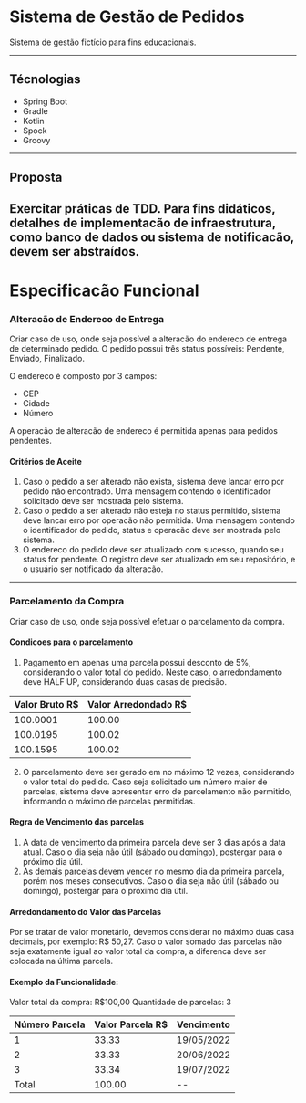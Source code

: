 # Sistema de Gestão de Pedidos
Sistema de gestão fictício para fins educacionais.

---
## Técnologias
* Spring Boot
* Gradle
* Kotlin
* Spock
* Groovy
---

## Proposta
Exercitar práticas de TDD.
Para fins didáticos, detalhes de implementacão de infraestrutura, como banco de dados ou sistema de notificacão, devem ser abstraídos.
---

# Especificacão Funcional

### Alteracão de Endereco de Entrega
Criar caso de uso, onde seja possível a alteracão do endereco de entrega de determinado pedido.
O pedido possui três status possíveis: Pendente, Enviado, Finalizado.

O endereco é composto por 3 campos:
* CEP
* Cidade
* Número

A operacão de alteracão de endereco é permitida apenas para pedidos pendentes.

#### Critérios de Aceite
1. Caso o pedido a ser alterado não exista, sistema deve lancar erro por pedido não encontrado. Uma mensagem contendo o identificador solicitado deve ser mostrada pelo sistema.
2. Caso o pedido a ser alterado não esteja no status permitido, sistema deve lancar erro por operacão não permitida. Uma mensagem contendo o identificador do pedido, status e operacão deve ser mostrada pelo sistema.
3. O endereco do pedido deve ser atualizado com sucesso, quando seu status for pendente. O registro deve ser atualizado em seu repositório, e o usuário ser notificado da alteracão.
---

### Parcelamento da Compra
Criar caso de uso, onde seja possível efetuar o parcelamento da compra.

#### Condicoes para o parcelamento
1. Pagamento em apenas uma parcela possui desconto de 5%, considerando o valor total do pedido. Neste caso, o arredondamento deve HALF UP, considerando duas casas de precisão.

| Valor Bruto R$ | Valor Arredondado R$ |
|----------------|----------------------|
| 100.0001       | 100.00               |
| 100.0195       | 100.02               |
| 100.1595       | 100.02               |

2. O parcelamento deve ser gerado em no máximo 12 vezes, considerando o valor total do pedido. Caso seja solicitado um número maior de parcelas, sistema deve apresentar erro de parcelamento não permitido, informando o máximo de parcelas permitidas.

#### Regra de Vencimento das parcelas
1. A data de vencimento da primeira parcela deve ser 3 dias após a data atual. Caso o dia seja não útil (sábado ou domingo), postergar para o próximo dia útil.
2. As demais parcelas devem vencer no mesmo dia da primeira parcela, porém nos meses consecutivos. Caso o dia seja não útil (sábado ou domingo), postergar para o próximo dia útil.

#### Arredondamento do Valor das Parcelas
Por se tratar de valor monetário, devemos considerar no máximo duas casa decimais, por exemplo: R$ 50,27.
Caso o valor somado das parcelas não seja exatamente igual ao valor total da compra, a diferenca deve ser colocada na última parcela.

#### Exemplo da Funcionalidade:
Valor total da compra: R$100,00
Quantidade de parcelas: 3

| Número Parcela   | Valor Parcela R$ | Vencimento |
|------------------|------------------|------------|
| 1                | 33.33            | 19/05/2022 |
| 2                | 33.33            | 20/06/2022 |
| 3                | 33.34            | 19/07/2022 |
| Total            | 100.00           | --         |
